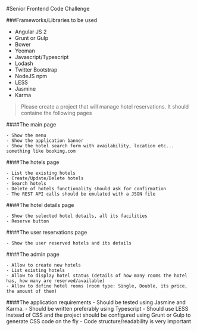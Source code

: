 #Senior Frontend Code Challenge

###Frameworks/Libraries to be used
  * Angular JS 2
  * Grunt or Gulp
  * Bower
  * Yeoman
  * Javascript/Typescript
  * Lodash
  * Twitter Bootstrap
  * NodeJS npm
  * LESS
  * Jasmine
  * Karma

>Please create a project that will manage hotel reservations.
It should containe the following pages

####The main page

    - Show the menu
    - Show the application banner
    - Show the hotel search form with availability, location etc... something like booking.com

####The hotels page

    - List the existing hotels
    - Create/Update/Delete hotels
    - Search hotels
    - Delete of hotels functionality should ask for confirmation
    - The REST API calls should be emulated with a JSON file

####The hotel details page

    - Show the selected hotel details, all its facilities
    - Reserve button

####The user reservations page

    - Show the user reserved hotels and its details

####The admin page

    - Allow to create new hotels
    - List existing hotels
    - Allow to display hotel status (details of how many rooms the hotel has, how many are reserved/available)
    - Allow to define hotel rooms (room type: Single, Double, its price, the amount of them)

####The application requirements
    - Should be tested using Jasmine and Karma.
	  - Should be written preferably using Typescript
	  - Should use LESS instead of CSS and the project should be configured using Grunt or Gulp to generate CSS code on the fly
	  - Code structure/readability is very important
